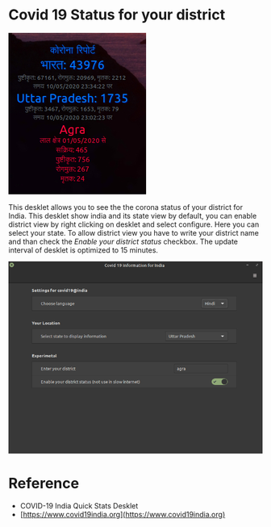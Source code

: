 # Covid 19 Status for your district

![Desklet Screenshot](screenshot.png)

This desklet allows you to see the the corona status of your district for India. 
This desklet show india and its state view by default, you can enable district view by right clicking on desklet and select configure. Here you can select your state. To allow district view you have to write your district name and than check the *Enable your district status* checkbox. The update interval of desklet is optimized to 15 minutes.

![Configure Option](screenshot1.png)

# Reference

- COVID-19 India Quick Stats Desklet
- [https://www.covid19india.org](https://www.covid19india.org)